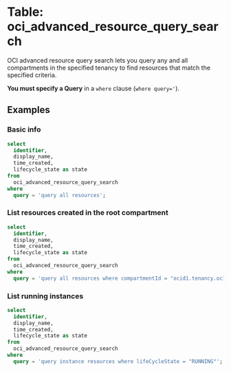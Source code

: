 # Table: oci_advanced_resource_query_search

OCI advanced resource query search lets you query any and all compartments in the specified tenancy to find resources that match the specified criteria.

**You must specify a Query** in a `where` clause (`where query='`).

## Examples

### Basic info

```sql
select
  identifier,
  display_name,
  time_created,
  lifecycle_state as state
from
  oci_advanced_resource_query_search
where
  query = 'query all resources';
```

### List resources created in the root compartment

```sql
select
  identifier,
  display_name,
  time_created,
  lifecycle_state as state
from
  oci_advanced_resource_query_search
where
  query = 'query all resources where compartmentId = "ocid1.tenancy.oc1..aaaaaaah5soecxzjetci3yjjnjqmfkr4po3"';
```

### List running instances

```sql
select
  identifier,
  display_name,
  time_created,
  lifecycle_state as state
from
  oci_advanced_resource_query_search
where
  query = 'query instance resources where lifeCycleState = "RUNNING"';
```

